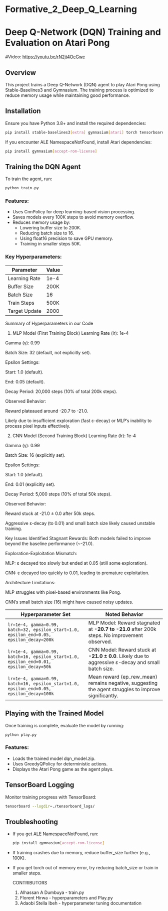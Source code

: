 # Formative_2_Deep_Q_Learning
# Deep Q-Network (DQN) Training and Evaluation on Atari Pong

#Video: https://youtu.be/rN2jt4OcGwc

## Overview
This project trains a Deep Q-Network (DQN) agent to play Atari Pong using Stable-Baselines3 and Gymnasium. The training process is optimized to reduce memory usage while maintaining good performance.

## Installation
Ensure you have Python 3.8+ and install the required dependencies:

```bash
pip install stable-baselines3[extra] gymnasium[atari] torch tensorboard
```

If you encounter ALE NamespaceNotFound, install Atari dependencies:

```bash
pip install gymnasium[accept-rom-license]
```

## Training the DQN Agent
To train the agent, run:

```bash
python train.py
```

### Features:
- Uses CnnPolicy for deep learning-based vision processing.
- Saves models every 100K steps to avoid memory overflow.
- Reduces memory usage by:
  - Lowering buffer size to 200K.
  - Reducing batch size to 16.
  - Using float16 precision to save GPU memory.
  - Training in smaller steps 50K.

### Key Hyperparameters:
| Parameter         | Value |
|------------------|-------|
| Learning Rate    | 1e-4  |
| Buffer Size      | 200K  |
| Batch Size       | 16    |
| Train Steps      | 500K  |
| Target Update    | 2000  |



Summary of Hyperparameters in our Code
1. MLP Model (First Training Block)
Learning Rate (lr): 1e-4

Gamma (γ): 0.99

Batch Size: 32 (default, not explicitly set).

Epsilon Settings:

Start: 1.0 (default).

End: 0.05 (default).

Decay Period: 20,000 steps (10% of total 200k steps).

Observed Behavior:

Reward plateaued around -20.7 to -21.0.

Likely due to insufficient exploration (fast ε-decay) or MLP’s inability to process pixel inputs effectively.

2. CNN Model (Second Training Block)
Learning Rate (lr): 1e-4

Gamma (γ): 0.99

Batch Size: 16 (explicitly set).

Epsilon Settings:

Start: 1.0 (default).

End: 0.01 (explicitly set).

Decay Period: 5,000 steps (10% of total 50k steps).

Observed Behavior:

Reward stuck at -21.0 ± 0.0 after 50k steps.

Aggressive ε-decay (to 0.01) and small batch size likely caused unstable training.

Key Issues Identified
Stagnant Rewards: Both models failed to improve beyond the baseline performance (~-21.0).

Exploration-Exploitation Mismatch:

MLP: ε decayed too slowly but ended at 0.05 (still some exploration).

CNN: ε decayed too quickly to 0.01, leading to premature exploitation.

Architecture Limitations:

MLP struggles with pixel-based environments like Pong.

CNN’s small batch size (16) might have caused noisy updates.

| Hyperparameter Set                                                                 | Noted Behavior                                                                 |
|------------------------------------------------------------------------------------|---------------------------------------------------------------------------------|
| `lr=1e-4, gamma=0.99, batch=32, epsilon_start=1.0, epsilon_end=0.05, epsilon_decay=200k` | MLP Model: Reward stagnated at **-20.7 to -21.0** after 200k steps. No improvement observed. |
| `lr=1e-4, gamma=0.99, batch=16, epsilon_start=1.0, epsilon_end=0.01, epsilon_decay=50k`  | CNN Model: Reward stuck at **-21.0 ± 0.0**. Likely due to aggressive ε-decay and small batch size. |
| `lr=1e-4, gamma=0.99, batch=16, epsilon_start=1.0, epsilon_end=0.05, epsilon_decay=100k` |Mean reward (ep_rew_mean) remains negative, suggesting the agent struggles to improve significantly.|




## Playing with the Trained Model
Once training is complete, evaluate the model by running:

```bash
python play.py
```

### Features:
- Loads the trained model dqn_model.zip.
- Uses GreedyQPolicy for deterministic actions.
- Displays the Atari Pong game as the agent plays.

## TensorBoard Logging
Monitor training progress with TensorBoard:

```bash
tensorboard --logdir=./tensorboard_logs/
```

## Troubleshooting
- If you get ALE NamespaceNotFound, run:
  ```bash
  pip install gymnasium[accept-rom-license]
  ```
- If training crashes due to memory, reduce buffer_size further (e.g., 100K).
- If you get torch out of memory error, try reducing batch_size or train in smaller steps.


  CONTRIBUTORS
  1. Alhassan A Dumbuya - train.py
  2. Florent Hirwa - hyperparameters and Play.py
  3. Adaobi Stella Ibeh - hyperparameter tuning documentation
